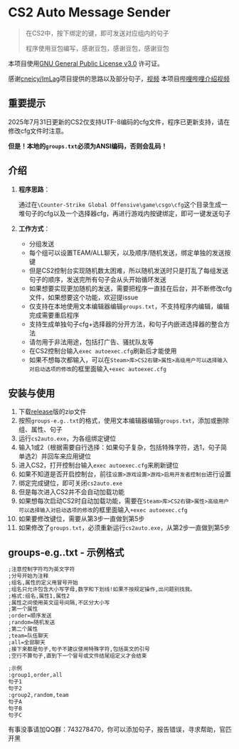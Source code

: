 ﻿# CS2 Auto Message Sender

> 在CS2中，按下绑定的键，即可发送对应组内的句子
>
> 程序使用豆包编写，感谢豆包，感谢豆包，感谢豆包

本项目使用[GNU General Public License v3.0](LICENSE) 许可证。

感谢[cneicy/ImLag](https://github.com/cneicy/ImLag)项目提供的思路以及部分句子，[视频](https://www.bilibili.com/video/BV1gNTgzLEKV)
本项目[哔哩哔哩介绍视频](https://www.bilibili.com/video/BV1oo8dz2Evt)

## 重要提示

2025年7月31日更新的CS2仅支持UTF-8编码的cfg文件，程序已更新支持，请在修改cfg文件时注意。

**但是！本地的`groups.txt`必须为ANSI编码，否则会乱码！**

## 介绍

1. **程序思路**：

   通过在`\Counter-Strike Global Offensive\game\csgo\cfg`这个目录生成一堆句子的cfg以及一个选择器cfg，再进行游戏内按键绑定，即可一键发送句子

2. **工作方式**：

   - 分组发送
   - 每个组可以设置TEAM/ALL聊天，以及顺序/随机发送，绑定单独的发送按键
   - 但是CS2控制台实现随机数太困难，所以随机发送时只是打乱了每组发送句子的顺序，发送完所有句子会从头开始循环发送
   - 如果想要实现更加随机的发送，需要把程序一直挂在后台，并不断修改cfg文件，如果想要这个功能，欢迎提issue
   - 仅支持在本地使用文本编辑器编辑`groups.txt`，不支持程序内编辑，编辑完成需要重启程序
   - 支持生成单独句子cfg+选择器的分开方法，和句子内嵌进选择器的整合方法
   - 请勿用于非法用途，包括打广告、骚扰队友等
   - 在CS2控制台输入`exec autoexec.cfg`刷新后才能使用
   - 如果不想每次都输入，可以在`Steam>库>CS2右键>属性>高级用户可以选择输入对启动选项的修改`的框里面输入`+exec autoexec.cfg`

## 安装与使用

1. 下载[release](https://github.com/iqonli/cs2auto/releases/tag/Publish)版的zip文件
1. 按照`groups-e.g..txt`的格式，使用文本编辑器编辑`groups.txt`，添加或删除组、属性、句子
1. 运行`cs2auto.exe`，为各组绑定键位
1. 输入1或2（根据需要自行选择：如果句子复杂，包括特殊字符，选1，句子简单选2）并回车来应用键位
1. 进入CS2，打开控制台输入`exec autoexec.cfg`来刷新键位
1. 如果不知道是否开启控制台，前往`设置>游戏设置>游戏>启用开发者控制台`进行设置
1. 绑定完成键位，即可关闭`cs2auto.exe`
1. 但是每次进入CS2并不会自动加载功能
1. 如果想每次启动CS2时自动加载功能，需要在`Steam>库>CS2右键>属性>高级用户可以选择输入对启动选项的修改`的框里面输入`+exec autoexec.cfg`
1. 如果要修改键位，需要从第3步一直做到第5步
1. 如果修改了`groups.txt`，必须重新运行`cs2auto.exe`，从第2步一直做到第5步


## groups-e.g..txt - 示例格式

```txt
;注意控制字符均为英文字符
;分号开始为注释
;组名,属性的定义用冒号开始
;组名只允许包含大小写字母,数字和下划线!如果不按规定操作,出问题别找我。
;格式:组名,属性1,属性2
;属性之间使用英文逗号间隔,不区分大小写
;第一个属性
;order=顺序发送
;random=随机发送
;第二个属性
;team=队伍聊天
;all=全部聊天
;接下来都是句子,句子不建议使用特殊字符,包括英文的引号
;空行不算句子,直到下一个冒号或文件结尾组定义才会结束

;示例
:group1,order,all
句子1
句子2
:group2,random,team
句子A
句子B
句子C
```
有事没事请加QQ群：743278470，你可以添加句子，报告错误，寻求帮助，官匹开黑
